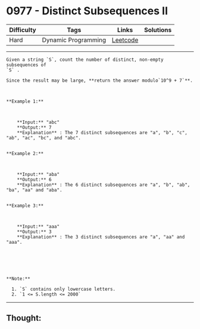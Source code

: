 # 0977 - Distinct Subsequences II

Difficulty  | Tags | Links | Solutions
----------- | ---- | ----- | -----
Hard | Dynamic Programming | [Leetcode](https://leetcode.com/problems/distinct-subsequences-ii/description/) |


-----------

```
Given a string `S`, count the number of distinct, non-empty subsequences of
`S` .

Since the result may be large, **return the answer modulo`10^9 + 7`**.



**Example 1:**

    
    
    **Input:** "abc"
    **Output:** 7
    **Explanation** : The 7 distinct subsequences are "a", "b", "c", "ab", "ac", "bc", and "abc".
    

**Example 2:**

    
    
    **Input:** "aba"
    **Output:** 6
    **Explanation** : The 6 distinct subsequences are "a", "b", "ab", "ba", "aa" and "aba".
    

**Example 3:**

    
    
    **Input:** "aaa"
    **Output:** 3
    **Explanation** : The 3 distinct subsequences are "a", "aa" and "aaa".
    





**Note:**

  1. `S` contains only lowercase letters.
  2. `1 <= S.length <= 2000`
```

-----------

## Thought:
